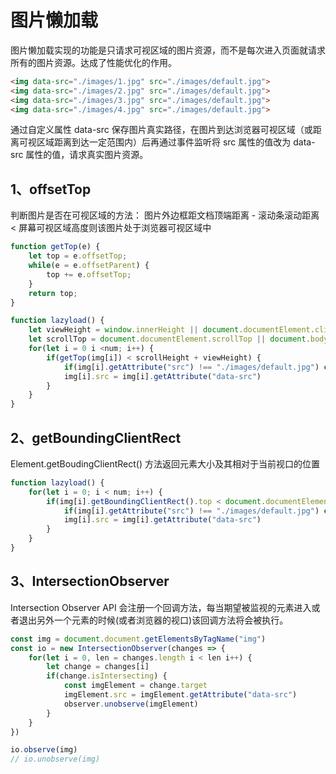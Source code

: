 # 图片懒加载
图片懒加载实现的功能是只请求可视区域的图片资源，而不是每次进入页面就请求所有的图片资源。达成了性能优化的作用。

```html
<img data-src="./images/1.jpg" src="./images/default.jpg">
<img data-src="./images/2.jpg" src="./images/default.jpg">
<img data-src="./images/3.jpg" src="./images/default.jpg">
<img data-src="./images/4.jpg" src="./images/default.jpg">
```
通过自定义属性 data-src 保存图片真实路径，在图片到达浏览器可视区域（或距离可视区域距离到达一定范围内）后再通过事件监听将 src 属性的值改为 data-src 属性的值，请求真实图片资源。

## 1、offsetTop
判断图片是否在可视区域的方法： 图片外边框距文档顶端距离 - 滚动条滚动距离 < 屏幕可视区域高度则该图片处于浏览器可视区域中

```javascript
function getTop(e) {
    let top = e.offsetTop;
    while(e = e.offsetParent) {
        top += e.offsetTop;
    }
    return top;
}

function lazyload() {
	let viewHeight = window.innerHeight || document.documentElement.clientHeight
	let scrollTop = document.documentElement.scrollTop || document.body.scrollTop
	for(let i = 0 i <num; i++) {
		if(getTop(img[i]) < scrollHeight + viewHeight) {
			if(img[i].getAttribute("src") !== "./images/default.jpg") continue
			img[i].src = img[i].getAttribute("data-src")
		}
	}
}
```

## 2、getBoundingClientRect
Element.getBoudingClientRect() 方法返回元素大小及其相对于当前视口的位置

```javascript
function lazyload() {
	for(let i = 0; i < num; i++) {
		if(img[i].getBoundingClientRect().top < document.documentElement.clientHeight) {
			if(img[i].getAttribute("src") !== "./images/default.jpg") continue
			img[i].src = img[i].getAttribute("data-src")
		}
	}
}
```

## 3、IntersectionObserver
Intersection Observer API 会注册一个回调方法，每当期望被监视的元素进入或者退出另外一个元素的时候(或者浏览器的视口)该回调方法将会被执行。

```javascript
const img = document.document.getElementsByTagName("img")
const io = new IntersectionObserver(changes => {
	for(let i = 0, len = changes.length i < len i++) {
		let change = changes[i]
		if(change.isIntersecting) {
			const imgElement = change.target
			imgElement.src = imgElement.getAttribute("data-src")
			observer.unobserve(imgElement)
		}
	}
})

io.observe(img)
// io.unobserve(img)
```